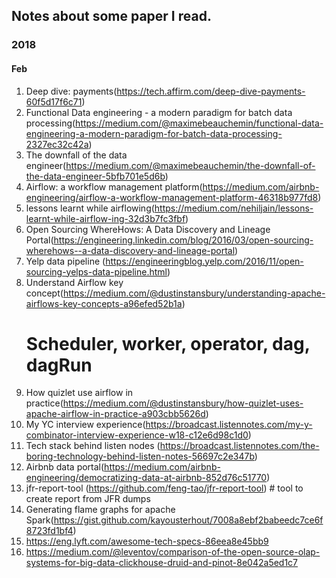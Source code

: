 ## Notes about some paper I read.


### 2018
#### Feb
1. Deep dive: payments(https://tech.affirm.com/deep-dive-payments-60f5d17f6c71)
2. Functional Data engineering - a modern paradigm for batch data processing(https://medium.com/@maximebeauchemin/functional-data-engineering-a-modern-paradigm-for-batch-data-processing-2327ec32c42a)
3. The downfall of the data engineer(https://medium.com/@maximebeauchemin/the-downfall-of-the-data-engineer-5bfb701e5d6b)
4. Airflow: a workflow management platform(https://medium.com/airbnb-engineering/airflow-a-workflow-management-platform-46318b977fd8)
5. lessons learnt while airflowing(https://medium.com/nehiljain/lessons-learnt-while-airflow-ing-32d3b7fc3fbf)
6. Open Sourcing WhereHows: A Data Discovery and Lineage Portal(https://engineering.linkedin.com/blog/2016/03/open-sourcing-wherehows--a-data-discovery-and-lineage-portal)
7. Yelp data pipeline (https://engineeringblog.yelp.com/2016/11/open-sourcing-yelps-data-pipeline.html)
8. Understand Airflow key concept(https://medium.com/@dustinstansbury/understanding-apache-airflows-key-concepts-a96efed52b1a)
   # Scheduler, worker, operator, dag, dagRun
9. How quizlet use airflow in practice(https://medium.com/@dustinstansbury/how-quizlet-uses-apache-airflow-in-practice-a903cbb5626d)
10. My YC interview experience(https://broadcast.listennotes.com/my-y-combinator-interview-experience-w18-c12e6d98c1d0)
11. Tech stack behind listen nodes (https://broadcast.listennotes.com/the-boring-technology-behind-listen-notes-56697c2e347b)
12. Airbnb data portal(https://medium.com/airbnb-engineering/democratizing-data-at-airbnb-852d76c51770)
13. jfr-report-tool (https://github.com/feng-tao/jfr-report-tool) # tool to create report from JFR dumps
14. Generating flame graphs for apache Spark(https://gist.github.com/kayousterhout/7008a8ebf2babeedc7ce6f8723fd1bf4)
15. https://eng.lyft.com/awesome-tech-specs-86eea8e45bb9
16. https://medium.com/@leventov/comparison-of-the-open-source-olap-systems-for-big-data-clickhouse-druid-and-pinot-8e042a5ed1c7
